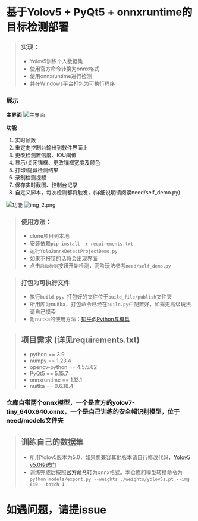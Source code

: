 # 基于Yolov5 + PyQt5 + onnxruntime的目标检测部署

>### 实现：
>
> - Yolov5训练个人数据集
> - 使用官方命令转换为onnx格式
> - 使用onnxruntime进行检测
> - 并在Windows平台打包为可执行程序

### 展示
**主界面**
![主界面](https://img-blog.csdnimg.cn/a52cbae15c7c4fc19ce5476b6374605f.png)

**功能**
1. 实时帧数
2. 重定向控制台输出到软件界面上
3. 更改检测置信度、IOU阈值
4. 显示/关闭锚框、更改锚框宽度及颜色
5. 打印/隐藏检测结果
6. 录制检测视频
7. 保存实时截图、控制台记录
8. 自定义脚本，每次检测都将触发，(详细说明请阅读need/self_demo.py)

![功能](https://img-blog.csdnimg.cn/93bfdb8ebb844f78b1fb36745d4188a4.png#pic_center)
![img_2.png](https://img-blog.csdnimg.cn/d2651fe582694c40b818a798aeb154b6.png#pic_center)


>### 使用方法：
> 
> - clone项目到本地
> - 安装依赖`pip install -r requirements.txt`
> - 运行`Yolo2onnxDetectProjectDemo.py`
> - 如果不报错的话将会出现界面
> - 点击`启动检测`按钮开始检测，高阶玩法参考`need/self_demo.py`


>### 打包为可执行文件
> 
> - 执行`build.py`，打包好的文件位于`build_file/publish`文件夹
> - 所用库为nuitka，打包命令已经在`build.py`中配置好，如需更高级玩法请自己摸索
> - 附nuitka的使用方法：[知乎@Python与模具](https://zhuanlan.zhihu.com/p/341099225)



>## 项目需求 (详见requirements.txt)
>
> - python == 3.9
> - numpy == 1.23.4
> - opencv-python == 4.5.5.62
> - PyQt5 == 5.15.7
> - onnxruntime == 1.13.1
> - nuitka == 0.6.18.4


### 仓库自带两个onnx模型，一个是官方的yolov7-tiny_640x640.onnx，一个是自己训练的安全帽识别模型，位于need/models文件夹

>## 训练自己的数据集
> 
> - 所用Yolov5版本为5.0，如果想兼容其他版本请自行修改代码，[Yolov5 v5.0传送门](https://github.com/ultralytics/yolov5/tree/v5.0)
> - 训练完成后按照[官方命令](https://github.com/ultralytics/yolov5/issues/251)转为onnx格式。本仓库的模型转换命令为`python models/export.py --weights ./weights/yolov5s.pt --img 640 --batch 1`


# **如遇问题，请提issue**